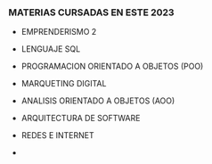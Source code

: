 
### MATERIAS CURSADAS EN ESTE  2023

- EMPRENDERISMO 2

- LENGUAJE SQL

- PROGRAMACION ORIENTADO A OBJETOS (POO)

- MARQUETING DIGITAL

- ANALISIS ORIENTADO A OBJETOS (AOO)

- ARQUITECTURA DE SOFTWARE

- REDES E INTERNET
- 

